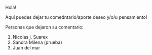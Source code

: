 Hola!


Aqui puedes dejar tu comedntario/aporte deseo y/o/u pensamiento!


Personas que dejaron su comentario:

1. Nicolas j. Suarex
2. Sandra Milena (prueba)
3. Juan del mar 
